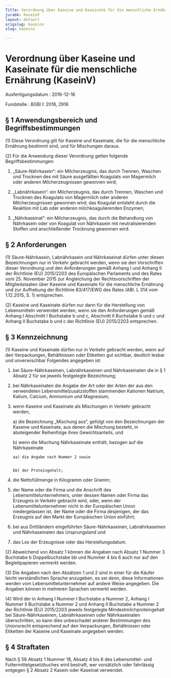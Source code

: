 ```yaml
---
Title: Verordnung über Kaseine und Kaseinate für die menschliche Ernährung
jurabk: KaseinV
layout: default
origslug: kaseinv
slug: kaseinv

---
```


# Verordnung über Kaseine und Kaseinate für die menschliche Ernährung (KaseinV)

Ausfertigungsdatum
:   2016-12-16

Fundstelle
:   BGBl I: 2016, 2916


## § 1 Anwendungsbereich und Begriffsbestimmungen

(1) Diese Verordnung gilt für Kaseine und Kaseinate, die für die menschliche Ernährung bestimmt sind, und für Mischungen daraus.

(2) Für die Anwendung dieser Verordnung gelten folgende Begriffsbestimmungen:

1.  „Säure-Nährkasein“: ein Milcherzeugnis, das durch Trennen, Waschen und Trocknen des mit Säure ausgefällten Koagulats von Magermilch oder anderen Milcherzeugnissen gewonnen wird;


2.  „Labnährkasein“: ein Milcherzeugnis, das durch Trennen, Waschen und Trocknen des Koagulats von Magermilch oder anderen Milcherzeugnissen gewonnen wird; das Koagulat entsteht durch die Reaktion mit Lab oder anderen milchkoagulierenden Enzymen;


3.  „Nährkaseinat“: ein Milcherzeugnis, das durch die Behandlung von Nährkasein oder von Koagulat von Nährkasein mit neutralisierenden Stoffen und anschließender Trocknung gewonnen wird.





## § 2 Anforderungen

(1) Säure-Nährkasein, Labnährkasein und Nährkaseinat dürfen unter diesen Bezeichnungen nur in Verkehr gebracht werden, wenn sie den Vorschriften dieser Verordnung und den Anforderungen gemäß Anhang I und Anhang II der Richtlinie (EU) 2015/2203 des Europäischen Parlaments und des Rates vom 25. November 2015 zur Angleichung der Rechtsvorschriften der Mitgliedstaaten über Kaseine und Kaseinate für die menschliche Ernährung und zur Aufhebung der Richtlinie 83/417/EWG des Rates (ABl. L 314 vom 1.12.2015, S. 1) entsprechen.

(2) Kaseine und Kaseinate dürfen nur dann für die Herstellung von Lebensmitteln verwendet werden, wenn sie den Anforderungen gemäß Anhang I Abschnitt I Buchstabe b und c, Abschnitt II Buchstabe b und c und Anhang II Buchstabe b und c der Richtlinie (EU) 2015/2203 entsprechen.


## § 3 Kennzeichnung

(1) Kaseine und Kaseinate dürfen nur in Verkehr gebracht werden, wenn auf den Verpackungen, Behältnissen oder Etiketten gut sichtbar, deutlich lesbar und unverwischbar Folgendes angegeben ist:

1.  bei Säure-Nährkaseinen, Labnährkaseinen und Nährkaseinaten die in § 1 Absatz 2 für sie jeweils festgelegte Bezeichnung;


2.  bei Nährkaseinaten die Angabe der Art oder der Arten der aus den verwendeten Lebensmittelzusatzstoffen stammenden Kationen Natrium, Kalium, Calcium, Ammonium und Magnesium;


3.  wenn Kaseine und Kaseinate als Mischungen in Verkehr gebracht werden,

    a)  die Bezeichnung „Mischung aus“, gefolgt von den Bezeichnungen der Kaseine und Kaseinate, aus denen die Mischung besteht, in absteigender Reihenfolge ihres Gewichtsanteils, und


    b)  wenn die Mischung Nährkaseinate enthält, bezogen auf die Nährkaseinate

        aa) die Angabe nach Nummer 2 sowie


        bb) der Proteingehalt;








4.  die Nettofüllmenge in Kilogramm oder Gramm;


5.  der Name oder die Firma und die Anschrift des Lebensmittelunternehmers, unter dessen Namen oder Firma das Erzeugnis in Verkehr gebracht wird, oder, wenn der Lebensmittelunternehmer nicht in der Europäischen Union niedergelassen ist, der Name oder die Firma desjenigen, der das Erzeugnis auf den Markt der Europäischen Union einführt;


6.  bei aus Drittländern eingeführten Säure-Nährkaseinen, Labnährkaseinen und Nährkaseinaten das Ursprungsland und


7.  das Los der Erzeugnisse oder das Herstellungsdatum.




(2) Abweichend von Absatz 1 können die Angaben nach Absatz 1 Nummer 3 Buchstabe b Doppelbuchstabe bb und Nummer 4 bis 6 auch nur auf den Begleitpapieren vermerkt werden.

(3) Die Angaben nach den Absätzen 1 und 2 sind in einer für die Käufer leicht verständlichen Sprache anzugeben, es sei denn, diese Informationen werden vom Lebensmittelunternehmer auf andere Weise angegeben. Die Angaben können in mehreren Sprachen vermerkt werden.

(4) Wird der in Anhang I Nummer I Buchstabe a Nummer 2, Anhang I Nummer II Buchstabe a Nummer 2 und Anhang II Buchstabe a Nummer 2 der Richtlinie (EU) 2015/2203 jeweils festgelegte Mindestmilchproteingehalt bei Säure-Nährkaseinen, Labnährkaseinen oder Nährkaseinaten überschritten, so kann dies unbeschadet anderer Bestimmungen des Unionsrecht entsprechend auf den Verpackungen, Behältnissen oder Etiketten der Kaseine und Kaseinate angegeben werden.


## § 4 Straftaten

Nach § 58 Absatz 1 Nummer 18, Absatz 4 bis 6 des Lebensmittel- und Futtermittelgesetzbuches wird bestraft, wer vorsätzlich oder fahrlässig entgegen § 2 Absatz 2 Kasein oder Kaseinat verwendet.

